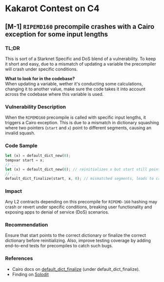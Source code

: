 # Kakarot Contest on C4
## [M-1] `RIPEMD160` precompile crashes with a Cairo exception for some input lengths
### TL;DR
This is sort of a Starknet Specific and DoS blend of a vulnerability. To keep it short and easy, due to a mismatch of updating a variable the precompiler will crash under specific conditions. 

**What to look for in the codebase?**<br>
When updating a variable, wether it's conducting some calculations, changing it to another value, make sure the code takes it into account across the codebase where this variable is used. 

### Vulnerability Description
When the `RIPEMD160` precompile is called with specific input lengths, it triggers a Cairo exception. This is due to a mismatch in dictionary squashing where two pointers (`start` and `x`) point to different segments, causing an invalid squash.

### Code Sample
```rust
let (x) = default_dict_new(0);
tempvar start = x;
// ...
let (x) = default_dict_new(0); // reinitializes x but start still points to the old one
// ...
default_dict_finalize(start, x, 0); // mismatched segments, leads to crash
```

### Impact
Any L2 contracts depending on this precompile for `RIPEMD-160` hashing may crash or revert under specific conditions, breaking user functionality and exposing apps to denial of service (DoS) scenarios.

### Recommendation
Ensure that start points to the correct dictionary or finalize the correct dictionary before reinitializing. Also, improve testing coverage by adding end-to-end tests for precompiles to catch such bugs.

### References
- Cairo docs on [default_dict_finalize](https://docs.cairo-lang.org/cairozero/reference/common_library.html) (under default_dict_finalize).
- Finding on [Solodit](https://solodit.cyfrin.io/issues/m-01-ripemd160-precompile-crashes-with-a-cairo-exception-for-some-input-lengths-code4rena-kakarot-kakarot-git)